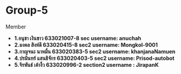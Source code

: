 # Group-5

Member
- **1.อนุชา เงินขาว      633021007-8 sec   username: anuchah**
- **2.มงคล สิงห์ดี       633020415-8 sec2  username: Mongkol-9001**
- **3.กาญจนะ นาหมื่น    633020383-5 sec2  username: khanjanaNamuen**
- **4.ปรมินทร์ แสนธิจักร   633020403-5 sec2  username: Prisod-autobot**
- **5.จิรพันธ์ เค้างิ้ว 633020996-2 section2 username : JirapanK**
